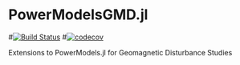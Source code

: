 # PowerModelsGMD.jl

#[![Build Status](https://ci.lanlytics.com/ansi/PowerModelsLANL.jl.svg?token=ECrcigCDqMTUNGQ2xTP5&branch=master)](https://ci.lanlytics.com/ansi/PowerModelsLANL.jl)
#[![codecov](https://cov.lanlytics.com/ghe/ansi/PowerModelsLANL.jl/branch/master/graph/badge.svg)](https://cov.lanlytics.com/ghe/ansi/PowerModelsLANL.jl)


Extensions to PowerModels.jl for Geomagnetic Disturbance Studies
